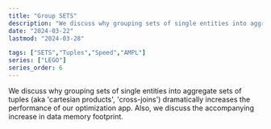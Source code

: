 ```yaml
---
title: "Group SETS"
description: "We discuss why grouping sets of single entities into aggregate sets of tuples (aka 'cartesian products', 'cross-joins') increases the performance of our optimization app, and why it's increase in data memory footprint is in most cases inconsequential."
date: "2024-03-22"
lastmod: "2024-03-28"

tags: ["SETS","Tuples","Speed","AMPL"]
series: ["LEGO"]
series_order: 6
---
```


We discuss why grouping sets of single entities into aggregate sets of tuples (aka 'cartesian products', 'cross-joins') dramatically increases the performance of our optimization app. Also, we discuss the accompanying increase in data memory footprint.
